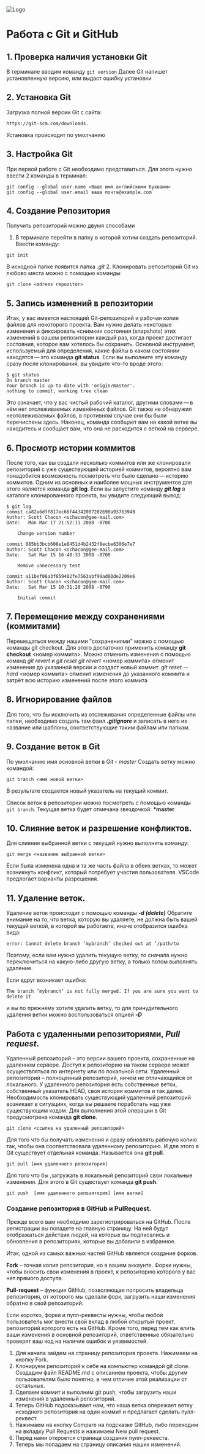 ![Logo](Git-Logo-1788C.png)
# Работа с Git и GitHub

## 1. Проверка наличия установки Git
В терминале вводим команду `git version`
Далее Git напишет установленную версию, или выдаст ошибку установки

## 2. Установка Git
Загрузка полной версии Git с сайта:
```
https://git-scm.com/downloads.
```
Установка происходит по умолчанию

## 3. Настройка Git
При первой работе с Git необходимо представиться. Для этого нужно ввести 2 команды в терминал:
```
git config --global user.name «Ваше имя английскими буквами»
git config --global user.email ваша почта@example.com
```
## 4. Создание Репозитория
Получить репозиторий можно двумя способами
1. В терминале перейти в папку в которой хотим создать репозиторий.
Ввести команду:
```
git init
```
В исходной папке появится папка *.git*
2. Клонировать репозиторий Git из любово места можно с помощью команды:
```
git clone <adress repozitor>
```
## 5. Запись изменений в репозитории
Итак, у вас имеется настоящий Git-репозиторий и рабочая копия файлов для некоторого проекта. Вам нужно делать некоторые изменения и фиксировать «снимки» состояния (snapshots) этих изменений в вашем репозитории каждый раз, когда проект достигает состояния, которое вам хотелось бы сохранить. Основной инструмент, используемый для определения, какие файлы в каком состоянии находятся — это команда **git status**. Если вы выполните эту команду сразу после клонирования, вы увидите что-то вроде этого:
```
$ git status
On branch master
Your branch is up-to-date with 'origin/master'.
nothing to commit, working tree clean
```
Это означает, что у вас чистый рабочий каталог, другими словами — в нём нет отслеживаемых изменённых файлов. Git также не обнаружил неотслеживаемых файлов, в противном случае они бы были перечислены здесь. Наконец, команда сообщает вам на какой ветке вы находитесь и сообщает вам, что она не расходится с веткой на сервере.

## 6. Просмотр истории коммитов
После того, как вы создали несколько коммитов или же клонировали репозиторий с уже существующей историей коммитов, вероятно вам понадобится возможность посмотреть что было сделано — историю коммитов. Одним из основных и наиболее мощных инструментов для этого является команда **git log**.
Если вы запустите команду ***git log*** в каталоге клонированного проекта, вы увидите следующий вывод:
```
$ git log
commit ca82a6dff817ec66f44342007202690a93763949
Author: Scott Chacon <schacon@gee-mail.com>
Date:   Mon Mar 17 21:52:11 2008 -0700

    Change version number

commit 085bb3bcb608e1e8451d4b2432f8ecbe6306e7e7
Author: Scott Chacon <schacon@gee-mail.com>
Date:   Sat Mar 15 16:40:33 2008 -0700

    Remove unnecessary test

commit a11bef06a3f659402fe7563abf99ad00de2209e6
Author: Scott Chacon <schacon@gee-mail.com>
Date:   Sat Mar 15 10:31:28 2008 -0700

    Initial commit
```

## 7. Перемещение между сохранениями (коммитами)
Перемещаться между нашими "сохранениями" можно с помощью команды git checkout. Для этого достаточно применить команду **git checkout** <номер коммита>.
Можно отменить изменения с помощью команд *git revert* и *git reset* *git revert* <номер коммита> отменит изменения до указанной версии и создаст новый коммит. *git reset --hard* <номер коммита> отменит изменения до указанного коммита и затрёт всю историю изменений после этого коммита

## 8. Игнорирование файлов
Для того, что бы исключить из отслеживания определенные файлы или папки, необходимо создать там фаил ***.gitignore*** и записать в него их название или шаблоны, соответствующие таким файлам или папкам. 

## 9. Создание веток в Git
По умолчанию имя основной ветки в Git - *master*
Создать ветку можно командой:
```
git branch <имя новой ветки>
```
В результате создается новый указатель на текущий коммит. 

Список веток в репозитории можно посмотреть с помощью команды `git branch`.
Текущая ветка будет отмечана звездочкой: **\*master**

## 10. Слияние веток и разрешение конфликтов.
Для слияния выбранной ветки с текущей нужно выполнить команду:
```
git merge <название выбранной ветки>
```
Если была изменена одна и та же часть файла в обеих ветках, то может возникнуть конфликт, который потребует участия пользователя.
VSCode предлогает варианты разрешения. 

## 11. Удаление веток.
Удаление веток происходит с помощью команды ***-d (delete)***
Обратите внимание на то, что ветка, которую вы удаляете, не должна быть вашей текущей веткой, в которой вы работаете, иначе отобразится ошибка вида:
```
error: Cannot delete branch ’mybranch’ checked out at ’/path/to
```
Поэтому, если вам нужно удалить текущую ветку, то сначала нужно переключиться на какую-либо другую ветку, а только потом выполнять удаление.

Если вдруг возникает ошибка: 
```
The branch ’mybranch’ is not fully merged. If you are sure you want to delete it 
```
и вы по прежнему хотите удалить ветку, то для принудительного удаления ветки можно воспользоваться опцией ***-D***

## Работа с удаленными репозиториями, *Pull request*.
Удаленный репозиторий – это версии вашего проекта, сохраненные на удаленном сервере. Доступ к репозиторию на таком сервере может осуществляться по интернету или по локальной сети.
Удаленный репозиторий – полноценный репозиторий, ничем не отличающийся от локального. У удаленного репозитория есть собственные ветки, собственный указатель HEAD, своя история коммитов и так далее.
Необходимость клонировать существующий удаленный репозиторий возникает в ситуациях, когда вы решаете поработать над уже существующим кодом. Для выполнения этой операции в Git предусмотрена команда **git clone**.

```
git clone <ссылка на удаленный репозиторий>
```
Для того что бы получать изменения и сразу обновлять рабочую копию так, чтобы она соответствовала удаленному репозиторию. И для этого в Git существует отдельная команда. Называется она **git pull**.
```
git pull [имя удаленного репозитория]
```
Для того что бы ,загружать в локальный репозиторий свои локальные изменения. Для этого в Git существует команда **git push**.

```
git push  [имя удаленного репозитория] [имя ветки]
```
### Создание репозитория в GitHub и PulRequest.
Прежде всего вам необходимо зарегистрироваться на GitHub. После регистрации вы попадете на главную страницу. На ней будут отображаться действия людей, на которых вы подписались и обновления в репозиториях, которые вы добавили в избранное.

Итак, одной из самых важных частей GitHub является создание форков.

**Fork** – точная копия репозитория, но в вашем аккаунте. Форки нужны, чтобы вносить свои изменения в проект, к репозиторию которого у вас нет прямого доступа.

**Pull-request** – функция GitHub, позволяющая попросить владельца репозитория, от которого мы сделали форк, загрузить наши изменения обратно в свой репозиторий.

Если коротко, форки и пулл-реквесты нужны, чтобы любой пользователь мог внести свой вклад в любой открытый проект, репозиторий которого есть на GitHub. Кроме того, перед тем как влить ваши изменения в основной репозиторий, ответственные обязательно проверят ваш код на наличие ошибок и уязвимостей.
1. Для начала зайдем на страницу репозитория проекта. Нажимаем на кнопку Fork.
2. Клонируем репозиторий к себе на компьютер командой git clone. Создадим файл README.md с описанием проекта, чтобы другим пользователям было понятно, в чем отличие этой реализации от остальных.
3. Сделаем коммит и выполним git push, чтобы загрузить наши изменения в удаленный репозиторий.
4. Теперь GitHub подсказывает нам, что наша ветка опережает ветку исходного репозитория на один коммит и предлагает сделать пулл-реквест.
5. Нажимаем на кнопку Compare на подсказке GitHub, либо переходим на вкладку Pull Requests и нажимаем New pull request.
6. Перед нами откроется страница создания пулл-реквеста.
7. Теперь мы попадаем на страницу описания наших изменений.